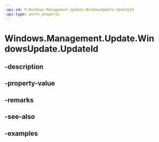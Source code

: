 ```yaml
---
-api-id: P:Windows.Management.Update.WindowsUpdate.UpdateId
-api-type: winrt property
---
```


# Windows.Management.Update.WindowsUpdate.UpdateId

<!--
public string UpdateId { get; }
-->


## -description

## -property-value

## -remarks

## -see-also

## -examples


